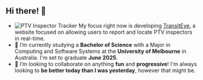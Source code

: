 ## Hi there! 👋

- ![PTV Inspector Tracker](https://ptv.spongberg.dev/_next/image?url=%2Ficon.png&w=32&q=75) My focus right now is developing [TransitEye](https://github.com/william-spongberg/transit-eye), a website focused on allowing users to report and locate PTV inspectors in real-time.
- 🌱 I’m currently studying a **Bachelor of Science** with a Major in Computing and Software Systems at the **University of Melbourne** in Australia. I'm set to graduate **June 2025**.
- 👯 I’m looking to collaborate on anything **fun** and **progressive**! I'm always looking to **be better today than I was yesterday**, however that might be.
